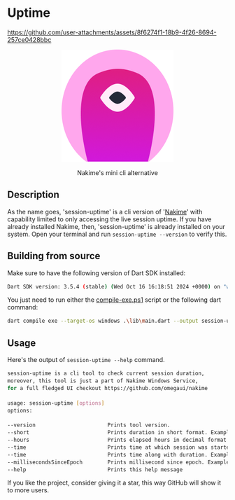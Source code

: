 # Uptime

https://github.com/user-attachments/assets/8f6274f1-18b9-4f26-8694-257ce0428bbc

<div align="center">
  <img src="assets/icons/nakime-256.png"/>
  <p>Nakime's mini cli alternative</p>
</div>

## Description
As the name goes, 'session-uptime' is a cli version of '[Nakime](https://github.com/omegaui/nakime)' with capability limited to only accessing the live session uptime.
If you have already installed Nakime, then, 'session-uptime' is already installed on your system.
Open your terminal and run `session-uptime --version` to verify this.

## Building from source
Make sure to have the following version of Dart SDK installed:
```sh
Dart SDK version: 3.5.4 (stable) (Wed Oct 16 16:18:51 2024 +0000) on "windows_x64"
```

You just need to run either the [compile-exe.ps1](compile-exe.ps1) script
or the following dart command:

```sh
dart compile exe --target-os windows .\lib\main.dart --output session-uptime.exe
```

## Usage
Here's the output of `session-uptime --help` command.
```sh
session-uptime is a cli tool to check current session duration,
moreover, this tool is just a part of Nakime Windows Service,
for a full fledged UI checkout https://github.com/omegaui/nakime

usage: session-uptime [options]
options:

--version                       Prints tool version.
--short                         Prints duration in short format. Example: 2 d 1 h 5 m 10 s
--hours                         Prints elapsed hours in decimal format. Example: 2.5 which equals to 2 hours 30 minutes
--time                          Prints time at which session was started. Example: 31/01/2025 09:25:21 PM
--time                          Prints time along with duration. Example: 31/01/2025 09:25:21 PM (1 h 15 m 17 s)
--millisecondsSinceEpoch        Prints millisecond since epoch. Example: 1738338921000
--help                          Prints this help message
```

If you like the project, consider giving it a star, this way GitHub will show it to more users.